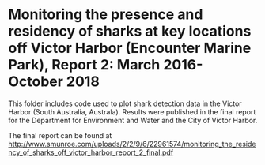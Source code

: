 # Monitoring the presence and residency of sharks at key locations off Victor Harbor (Encounter Marine Park), Report 2: March 2016-October 2018

This folder includes code used to plot shark detection data in the Victor Harbor (South Australia, Australa). Results were published in the final report for the Department for Environment and Water and the City of Victor Harbor.

The final report can be found at http://www.smunroe.com/uploads/2/2/9/6/22961574/monitoring_the_residency_of_sharks_off_victor_harbor_report_2_final.pdf
